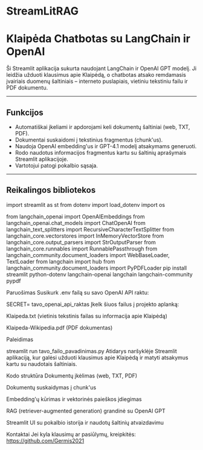 # StreamLitRAG


# Klaipėda Chatbotas su LangChain ir OpenAI

Ši Streamlit aplikacija sukurta naudojant LangChain ir OpenAI GPT modelį. Ji leidžia užduoti klausimus apie Klaipėdą, o chatbotas atsako remdamasis įvairiais duomenų šaltiniais – interneto puslapiais, vietiniu tekstiniu failu ir PDF dokumentu.

---

## Funkcijos

- Automatiškai įkeliami ir apdorojami keli dokumentų šaltiniai (web, TXT, PDF).
- Dokumentai suskaidomi į tekstinius fragmentus (chunk'us).
- Naudoja OpenAI embedding'us ir GPT-4.1 modelį atsakymams generuoti.
- Rodo naudotus informacijos fragmentus kartu su šaltinių aprašymais Streamlit aplikacijoje.
- Vartotojui patogi pokalbio sąsaja.

---

## Reikalingos bibliotekos

import streamlit as st
from dotenv import load_dotenv
import os

from langchain_openai import OpenAIEmbeddings
from langchain_openai.chat_models import ChatOpenAI
from langchain_text_splitters import RecursiveCharacterTextSplitter
from langchain_core.vectorstores import InMemoryVectorStore
from langchain_core.output_parsers import StrOutputParser
from langchain_core.runnables import RunnablePassthrough
from langchain_community.document_loaders import WebBaseLoader, TextLoader
from langchain import hub
from langchain_community.document_loaders import PyPDFLoader
pip install streamlit python-dotenv langchain-openai langchain langchain-community pypdf


Paruošimas
Susikurk .env failą su savo OpenAI API raktu:


SECRET= tavo_openai_api_raktas
Įkelk šiuos failus į projekto aplanką:

Klaipeda.txt (vietinis tekstinis failas su informacija apie Klaipėdą)

Klaipeda-Wikipedia.pdf (PDF dokumentas)


Paleidimas

streamlit run tavo_failo_pavadinimas.py
Atidarys naršyklėje Streamlit aplikaciją, kur galėsi užduoti klausimus apie Klaipėdą ir matyti atsakymus kartu su naudotais šaltiniais.

Kodo struktūra
Dokumentų įkėlimas (web, TXT, PDF)

Dokumentų suskaidymas į chunk'us

Embedding'ų kūrimas ir vektorinės paieškos įdiegimas

RAG (retriever-augmented generation) grandinė su OpenAI GPT

Streamlit UI su pokalbio istorija ir naudotų šaltinių atvaizdavimu

Kontaktai
Jei kyla klausimų ar pasiūlymų, kreipkitės: https://github.com/Germis2021
